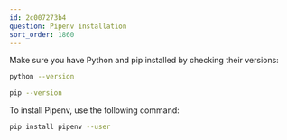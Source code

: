 ```yaml
---
id: 2c007273b4
question: Pipenv installation
sort_order: 1860
---
```


Make sure you have Python and pip installed by checking their versions:

```bash
python --version
```

```bash
pip --version
```

To install Pipenv, use the following command:

```bash
pip install pipenv --user
```
